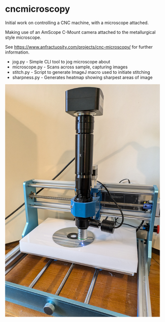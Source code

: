 # cncmicroscopy

Initial work on controlling a CNC machine, with a microscope attached.

Making use of an AmScope C-Mount camera attached to the metallurgical style microscope.

See https://www.anfractuosity.com/projects/cnc-microscopy/ for further information.

* jog.py - Simple CLI tool to jog microscope about
* microscope.py - Scans across sample, capturing images
* stitch.py - Script to generate ImageJ macro used to initiate stitching
* sharpness.py - Generates heatmap showing sharpest areas of image

![CNC microscope](photos/cncscope.jpg)
